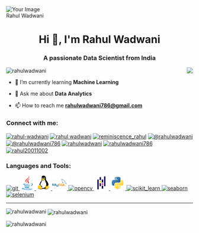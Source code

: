 <img src = "" ></img>

<div class="image-container">
    <img src="https://www.datanami.com/wp-content/uploads/2016/06/Data-Magic-Man.png" width = "100%" height = "25%" alt="Your Image">
    <div class="image-text">Rahul Wadwani</div>
</div>

<h1 align="center">Hi 👋, I'm Rahul Wadwani</h1>
<h3 align="center">A passionate Data Scientist from India</h3>
<img align = "right" src ="https://media2.giphy.com/media/qgQUggAC3Pfv687qPC/giphy.gif"></img>

<p align="left"> <img src="https://komarev.com/ghpvc/?username=rahulwadwani&label=Profile%20views&color=0e75b6&style=flat" alt="rahulwadwani" /> </p>

- 🌱 I’m currently learning **Machine Learning**

- 💬 Ask me about **Data Analytics**

- 📫 How to reach me **rahulwadwani786@gmail.com**

<h3 align="left">Connect with me:</h3>
<p align="left">
<a href="https://linkedin.com/in/rahul-wadwani" target="blank"><img align="center" src="https://raw.githubusercontent.com/rahuldkjain/github-profile-readme-generator/master/src/images/icons/Social/linked-in-alt.svg" alt="rahul-wadwani" height="30" width="40" /></a>
<a href="https://kaggle.com/rahulwadwani" target="blank"><img align="center" src="https://raw.githubusercontent.com/rahuldkjain/github-profile-readme-generator/master/src/images/icons/Social/kaggle.svg" alt="rahul wadwani" height="30" width="40" /></a>
<a href="https://instagram.com/reminiscence_rahul" target="blank"><img align="center" src="https://raw.githubusercontent.com/rahuldkjain/github-profile-readme-generator/master/src/images/icons/Social/instagram.svg" alt="reminiscence_rahul" height="30" width="40" /></a>
<a href="https://medium.com/@rahulwadwani786" target="blank"><img align="center" src="https://raw.githubusercontent.com/rahuldkjain/github-profile-readme-generator/master/src/images/icons/Social/medium.svg" alt="@rahulwadwani" height="30" width="40" /></a>
<a href="https://www.hackerrank.com/rahulwadwani786" target="blank"><img align="center" src="https://raw.githubusercontent.com/rahuldkjain/github-profile-readme-generator/master/src/images/icons/Social/hackerrank.svg" alt="@rahulwadwani786" height="30" width="40" /></a>
<a href="https://www.leetcode.com/rahulwadwani" target="blank"><img align="center" src="https://raw.githubusercontent.com/rahuldkjain/github-profile-readme-generator/master/src/images/icons/Social/leet-code.svg" alt="rahulwadwani" height="30" width="40" /></a>
<a href="https://auth.geeksforgeeks.org/user/rahulwadwani786" target="blank"><img align="center" src="https://raw.githubusercontent.com/rahuldkjain/github-profile-readme-generator/master/src/images/icons/Social/geeks-for-geeks.svg" alt="rahulwadwani786" height="30" width="40" /></a>
<a href="https://discord.gg/ZJKj323S" target="blank"><img align="center" src="https://raw.githubusercontent.com/rahuldkjain/github-profile-readme-generator/master/src/images/icons/Social/discord.svg" alt="rahul20011002" height="30" width="40" /></a>
</p>

<h3 align="left">Languages and Tools:</h3>
<p align="left"> <a href="https://git-scm.com/" target="_blank" rel="noreferrer"> <img src="https://www.vectorlogo.zone/logos/git-scm/git-scm-icon.svg" alt="git" width="40" height="40"/> </a> <a href="https://www.java.com" target="_blank" rel="noreferrer"> <img src="https://raw.githubusercontent.com/devicons/devicon/master/icons/java/java-original.svg" alt="java" width="40" height="40"/> </a> <a href="https://www.linux.org/" target="_blank" rel="noreferrer"> <img src="https://raw.githubusercontent.com/devicons/devicon/master/icons/linux/linux-original.svg" alt="linux" width="40" height="40"/> </a> <a href="https://www.mysql.com/" target="_blank" rel="noreferrer"> <img src="https://raw.githubusercontent.com/devicons/devicon/master/icons/mysql/mysql-original-wordmark.svg" alt="mysql" width="40" height="40"/> </a> <a href="https://opencv.org/" target="_blank" rel="noreferrer"> <img src="https://www.vectorlogo.zone/logos/opencv/opencv-icon.svg" alt="opencv" width="40" height="40"/> </a> <a href="https://pandas.pydata.org/" target="_blank" rel="noreferrer"> <img src="https://raw.githubusercontent.com/devicons/devicon/2ae2a900d2f041da66e950e4d48052658d850630/icons/pandas/pandas-original.svg" alt="pandas" width="40" height="40"/> </a> <a href="https://www.python.org" target="_blank" rel="noreferrer"> <img src="https://raw.githubusercontent.com/devicons/devicon/master/icons/python/python-original.svg" alt="python" width="40" height="40"/> </a> <a href="https://scikit-learn.org/" target="_blank" rel="noreferrer"> <img src="https://upload.wikimedia.org/wikipedia/commons/0/05/Scikit_learn_logo_small.svg" alt="scikit_learn" width="40" height="40"/> </a> <a href="https://seaborn.pydata.org/" target="_blank" rel="noreferrer"> <img src="https://seaborn.pydata.org/_images/logo-mark-lightbg.svg" alt="seaborn" width="40" height="40"/> </a> <a href="https://www.selenium.dev" target="_blank" rel="noreferrer"> <img src="https://raw.githubusercontent.com/detain/svg-logos/780f25886640cef088af994181646db2f6b1a3f8/svg/selenium-logo.svg" alt="selenium" width="40" height="40"/> </a> </p>
<hr>
<p><img align="left" src="https://github-readme-stats.vercel.app/api/top-langs?username=rahulwadwani&show_icons=true&locale=en&layout=compact" alt="rahulwadwani" /></p>

<p>&nbsp;<img align="center" src="https://github-readme-stats.vercel.app/api?username=rahulwadwani&show_icons=true&locale=en" alt="rahulwadwani" /></p>

<p><img align="center" src="https://github-readme-streak-stats.herokuapp.com/?user=rahulwadwani&" alt="rahulwadwani" /></p>
